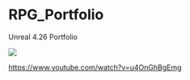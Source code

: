 # RPG_Portfolio
 Unreal 4.26 Portfolio

 
<img src="![__Unreal_Engine_4_Portfolio (2)](https://github.com/Joonking/RPG_Portfolio/assets/47269279/9f8e13da-a204-4b57-9082-a344fbb56717)">


https://www.youtube.com/watch?v=u4OnGhBgEmg

